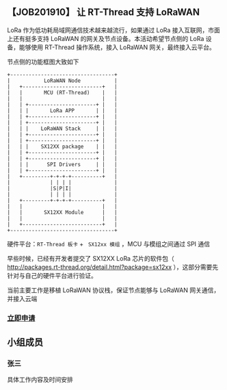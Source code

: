 ## 【JOB201910】 让 RT-Thread 支持 LoRaWAN

LoRa 作为低功耗局域网通信技术越来越流行，如果通过 LoRa 接入互联网，市面上还有挺多支持 LoRaWAN 的网关及节点设备。本活动希望节点侧的 LoRa 设备，能够使用 RT-Thread 操作系统，接入 LoRaWAN 网关，最终接入云平台。

节点侧的功能框图大致如下

```shell
+----------------------------------+
|           LoRaWAN Node           |
|   +--------------------------+   |
|   |       MCU (RT-Thread)    |   |
|   |                          |   |
|   | +----------------------+ |   |
|   | |       LoRa APP       | |   |
|   | +----------------------+ |   |
|   | +----------------------+ |   |
|   | |    LoRaWAN Stack     | |   |
|   | +----------------------+ |   |
|   | +----------------------+ |   |
|   | |    SX12XX package    | |   |
|   | +----------------------+ |   |
|   | +----------------------+ |   |
|   | |      SPI Drivers     | |   |
|   | +----------------------+ |   |
|   +---------+-+-+-+----------+   |
|             | | | |              |
|             |S|P|I|              |
|             | | | |              |
|   +---------+-+-+-+----------+   |
|   |                          |   |
|   |       SX12XX Module      |   |
|   |                          |   |
|   +--------------------------+   |
+----------------------------------+
```

硬件平台：`RT-Thread 板卡` + ` SX12xx 模组` ，MCU 与模组之间通过 SPI 通信

早些时候，已经有开发者提交了 SX12XX LoRa 芯片的软件包（ http://packages.rt-thread.org/detail.html?package=sx12xx ），这部分需要先针对与自己的硬件平台进行验证。

当前主要工作是移植 LoRaWAN 协议栈，保证节点能够与 LoRaWAN 网关通信，并接入云端

### [立即申请]( https://github.com/RT-Thread/community-activities/edit/master/2019/JOB201910.md )

## 小组成员

### 张三

具体工作内容及时间安排

